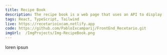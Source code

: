 ```yaml
---
title: Recipe Book
description: The recipe book is a web page that uses an API to display recipes. It is also possible to save favorite recipes, for save the favorites is used the local storage
tags: React, TypeScript, Tailwind  
live: https://recetarioixcam.netlify.app
code: https://github.com/PabloIxcamparij/FrontEnd_Recetario.git 
imgUrl:  /ImgProjects/Img-RecipeBook.png
---
```


loren ipsun